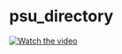 # psu_directory
[![Watch the video](https://img.youtube.com/vi/0FUgVkKJVyo/default.jpg)](https://youtu.be/0FUgVkKJVyo)
